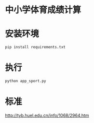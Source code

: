 

# 中小学体育成绩计算

# 安装环境
```
pip install requirements.txt
```

# 执行
```
python app_sport.py
```

# 标准
http://tyb.huel.edu.cn/info/1068/2964.htm